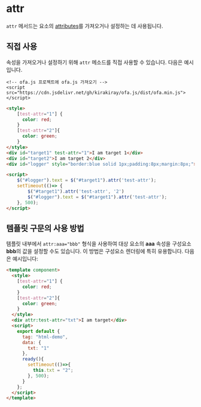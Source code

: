 # attr

`attr` 메서드는 요소의 [attributes](https://developer.mozilla.org/en-US/docs/Web/API/Element/attributes)를 가져오거나 설정하는 데 사용됩니다.

## 직접 사용

속성을 가져오거나 설정하기 위해 `attr` 메소드를 직접 사용할 수 있습니다. 다음은 예시입니다.

<html-viewer>

```
<!-- ofa.js 프로젝트에 ofa.js 가져오기 -->
<script src="https://cdn.jsdelivr.net/gh/kirakiray/ofa.js/dist/ofa.min.js"></script>
```

```html
<style>
    [test-attr="1"] {
      color: red;
    }
    [test-attr="2"]{
      color: green;
    }
</style>
<div id="target1" test-attr="1">I am target 1</div>
<div id="target2">I am target 2</div>
<div id="logger" style="border:blue solid 1px;padding:8px;margin:8px;">logger</div>

<script>
    $("#logger").text = $("#target1").attr('test-attr');
    setTimeout(()=> {
        $("#target1").attr('test-attr', '2')
        $("#logger").text = $("#target1").attr('test-attr');
    }, 500);
</script>
```

</html-viewer>

## 템플릿 구문의 사용 방법

템플릿 내부에서 `attr:aaa="bbb"` 형식을 사용하여 대상 요소의 **aaa** 속성을 구성요소 **bbb**의 값을 설정할 수도 있습니다. 이 방법은 구성요소 렌더링에 특히 유용합니다. 다음은 예시입니다:

<comp-viewer comp-name="html-demo">

```html
<template component>
  <style>
    [test-attr="1"] {
      color: red;
    }
    [test-attr="2"]{
      color: green;
    }
  </style>
  <div attr:test-attr="txt">I am target</div>
  <script>
    export default {
      tag: "html-demo",
      data: {
        txt: "1"
      },
      ready(){
        setTimeout(()=>{
          this.txt = "2";
        }, 500);
      }
    };
  </script>
</template>
```

</comp-viewer>